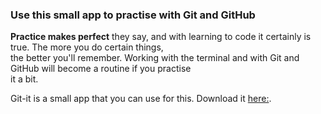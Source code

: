 ### Use this small app to practise with Git and GitHub

**Practice makes perfect** they say, and with learning to code it certainly is true. The more you do certain things,  
the better you'll remember. Working with the terminal and with Git and GitHub will become a routine if you practise  
it a bit.

Git-it is a small app that you can use for this. Download it [here:](https://github.com/jlord/git-it-electron/releases).
